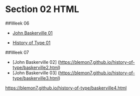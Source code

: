 Section 02 HTML
===============



##Week 06

- [John Baskerville  01](https://blemon7.github.io/history-of-type/baskerville1.html)

- [History of Type 01](https://blemon7.github.io/history-of-type/history-of-type1.html)


##Week 07

- [John Baskerville  02] (https://blemon7.github.io/history-of-type/baskerville2.html)
- [John Baskerville  03] (https://blemon7.github.io/history-of-type/baskerville3.html)

https://blemon7.github.io/history-of-type/baskerville4.html